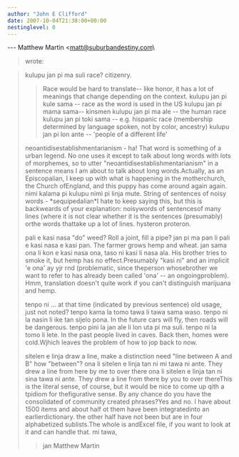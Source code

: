 ```yaml
---
author: "John E Clifford"
date: 2007-10-04T21:38:00+00:00
nestinglevel: 0
---
```

\---
 Matthew Martin <[matt@suburbandestiny.com](mailto://matt@suburbandestiny.com)\
> wrote:

> 
> kulupu jan pi ma suli race?
> citizenry.
>> Race would be hard to translate--
 like honor, it has a lot of meanings that
> change depending on the context.
>> kulupu jan pi kule sama --
 race as the word is used in the US
> kulupu jan pi mama sama--
 kinsmen
> kulupu jan pi ma ale --
 the human race
> kulupu jan pi toki sama --
 e.g. hispanic race (membership determined by
> language spoken, not by color, ancestry)
> kulupu jan pi lon ante --
 'people of a different life'
>> 
>neoantidisestablishmentarianism -
> ha! That word is something of a urban legend. No one uses it except to
> talk about long words with lots of morphemes, so to utter
> "neoantidisestablishmentarianism" in a sentence means I am about to talk
> about long words.Actually, as an Episcopalian, I keep up with what is happening in the motherchurch, the Church ofEngland, and this puppy has come around again again.
> nimi kalama pi kulupu nimi pi linja mute. String of sentences of noisy
> words - \*sequipedalian\*I hate to keep saying this, but this is backweards of your explanation: noisywords of sentencesof many lines (where it is not clear whether it is the sentences (presumably) orthe words thattake up a lot of lines. hysteron proteron.
> 
>pali e kasi nasa "do" weed? Roll a joint, fill a pipe?
> jan pi ma pan li pali e kasi nasa e kasi pan. The farmer grows hemp and
> wheat.
> jan sama ona li kon e kasi nasa ona, taso ni kasi li nasa ala. His brother
> tries to smoke it, but hemp has no effect.Presumably "kasi ni" and an implicit 'e ona' ay yjr rnd (problematic, since theperson whosebrother we want to refer to has already been called 'ona' --
 an ongoingproblem).
> Hmm, translation doesn't quite work if you can't distinguish marijuana and
> hemp.
>> 
>tenpo ni ... at that time (indicated by previous sentence) old usage,
> just not noted?
> tenpo kama la tomo tawa li tawa sama waso. tenpo ni la nasin li ike tan
> sijelo pona. In the future cars will fly, then roads will be dangerous.
> tenpo pini la jan ale li lon uta pi ma suli. tenpo ni la tomo li lete. In
> the past people lived in caves. Back then, homes were cold.Wjhich leaves the problem of how to jop back to now.
> 
> sitelen e linja draw a line, make a distinction need "line between A and
> B" how "between"?
> ona li sitelen e linja tan ni mi tawa ni ante. They drew a line from here
> by me to over there
> ona li sitelen e linja tan ni sina tawa ni ante. They drew a line from
> there by you to over thereThis is the literal sense, of course, but it would be nice to come up qith a tpidiom for thefigurative sense.
> By any chance do you have the consolidated of community created phrases?Yes and no. I have about 1500 items and about half ot them have been integratedinto an earlierdictionary. the other half have not been but are in four alphabetized sublists.The whole is andExcel file, if you want to look at it and can handle that.
> mi tawa,
>> jan Matthew Martin
>